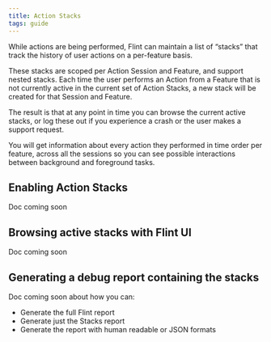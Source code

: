 ```yaml
---
title: Action Stacks
tags: guide
---
```


While actions are being performed, Flint can maintain a list of “stacks” that track the history of user actions on a per-feature basis.

These stacks are scoped per Action Session and Feature, and support nested stacks. Each time the user performs an Action from a Feature that is not currently active in the current set of Action Stacks, a new stack will be created for that Session and Feature.

The result is that at any point in time you can browse the current active stacks, or log these out if you experience a crash or the user makes a support request.

You will get information about every action they performed in time order per feature, across all the sessions so you can see possible interactions between background and foreground tasks.

## Enabling Action Stacks

Doc coming soon

## Browsing active stacks with Flint UI

Doc coming soon

## Generating a debug report containing the stacks

Doc coming soon about how you can:

* Generate the full Flint report
* Generate just the Stacks report
* Generate the report with human readable or JSON formats

